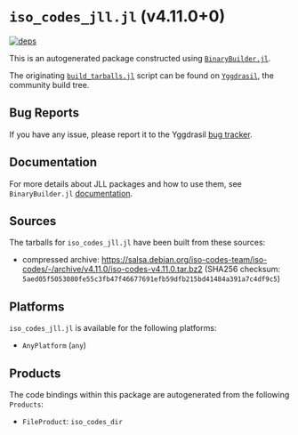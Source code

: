 # `iso_codes_jll.jl` (v4.11.0+0)

[![deps](https://juliahub.com/docs/iso_codes_jll/deps.svg)](https://juliahub.com/ui/Packages/iso_codes_jll/j3SJg?page=2)

This is an autogenerated package constructed using [`BinaryBuilder.jl`](https://github.com/JuliaPackaging/BinaryBuilder.jl).

The originating [`build_tarballs.jl`](https://github.com/JuliaPackaging/Yggdrasil/blob/6a8ee92badccd30412191e96a540303c4fb06511/I/iso_codes/build_tarballs.jl) script can be found on [`Yggdrasil`](https://github.com/JuliaPackaging/Yggdrasil/), the community build tree.

## Bug Reports

If you have any issue, please report it to the Yggdrasil [bug tracker](https://github.com/JuliaPackaging/Yggdrasil/issues).

## Documentation

For more details about JLL packages and how to use them, see `BinaryBuilder.jl` [documentation](https://docs.binarybuilder.org/stable/jll/).

## Sources

The tarballs for `iso_codes_jll.jl` have been built from these sources:

* compressed archive: https://salsa.debian.org/iso-codes-team/iso-codes/-/archive/v4.11.0/iso-codes-v4.11.0.tar.bz2 (SHA256 checksum: `5aed05f5053080fe55c3fb47f46677691efb59dfb215bd41484a391a7c4df9c5`)

## Platforms

`iso_codes_jll.jl` is available for the following platforms:

* `AnyPlatform` (`any`)

## Products

The code bindings within this package are autogenerated from the following `Products`:

* `FileProduct`: `iso_codes_dir`
